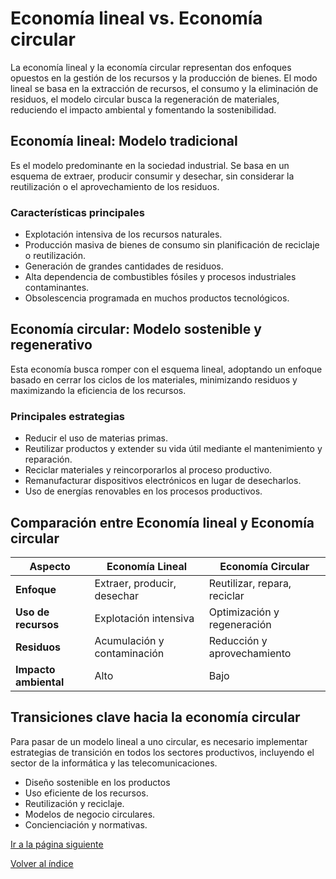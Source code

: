 # Economía lineal vs. Economía circular

La economía lineal y la economía circular representan dos enfoques opuestos en la gestión de los recursos y la producción de bienes. El modo lineal se basa en la extracción de recursos, el consumo y la eliminación de residuos, el modelo circular busca la regeneración de materiales, reduciendo el impacto ambiental y fomentando la sostenibilidad.

## Economía lineal: Modelo tradicional

Es el modelo predominante en la sociedad industrial. Se basa en un esquema de extraer, producir consumir y desechar, sin considerar la reutilización o el aprovechamiento de los residuos.

### Características principales

- Explotación intensiva de los recursos naturales.
- Producción masiva de bienes de consumo sin planificación de reciclaje o reutilización.
- Generación de grandes cantidades de residuos.
- Alta dependencia de combustibles fósiles y procesos industriales contaminantes.
- Obsolescencia programada en muchos productos tecnológicos.

## Economía circular: Modelo sostenible y regenerativo

Esta economía busca romper con el esquema lineal, adoptando un enfoque basado en cerrar los ciclos de los materiales, minimizando residuos y maximizando la eficiencia de los recursos.

### Principales estrategias

- Reducir el uso de materias primas.
- Reutilizar productos y extender su vida útil mediante el mantenimiento y reparación.
- Reciclar materiales y reincorporarlos al proceso productivo.
- Remanufacturar dispositivos electrónicos en lugar de desecharlos.
- Uso de energías renovables en los procesos productivos.

## Comparación entre Economía lineal y Economía circular

| Aspecto   | Economía Lineal | Economía Circular  |  
|----------|------|---------|  
| **Enfoque**      | Extraer, producir, desechar   | Reutilizar, repara, reciclar  |  
|**Uso de recursos**  | Explotación intensiva   | Optimización y regeneración  |  
| **Residuos**    | Acumulación y contaminación   | Reducción y aprovechamiento    |
|**Impacto ambiental** | Alto | Bajo |

## Transiciones clave hacia la economía circular

Para pasar de un modelo lineal a uno circular, es necesario implementar estrategias de transición en todos los sectores productivos, incluyendo el sector de la informática y las telecomunicaciones.

- Diseño sostenible en los productos
- Uso eficiente de los recursos.
- Reutilización y reciclaje.
- Modelos de negocio circulares.
- Concienciación y normativas.

[Ir a la página siguiente](/5_capitulo5_ra4_pisa3_03_Gallego/5.2_economia_verde_azul_gallego.md)

[Volver al índice](/indice_pisa3_03_Gallego.md)
